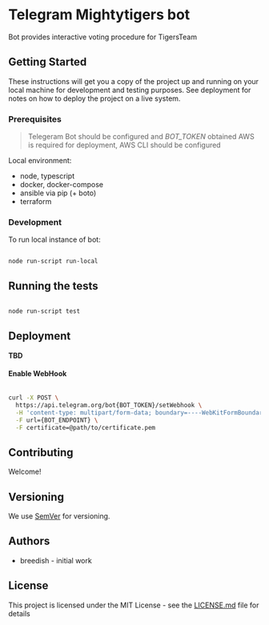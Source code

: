 # Telegram Mightytigers bot

Bot provides interactive voting procedure for TigersTeam  

## Getting Started

These instructions will get you a copy of the project up and running on your local machine for development and testing purposes. See deployment for notes on how to deploy the project on a live system.

### Prerequisites

> Telegeram Bot should be configured and *BOT_TOKEN* obtained
> AWS is required for deployment, AWS CLI should be configured

Local environment:

- node, typescript
- docker, docker-compose
- ansible via pip (+ boto)
- terraform

### Development

To run local instance of bot:

```

node run-script run-local

```

## Running the tests

```bash

node run-script test

```

## Deployment

**TBD**

#### Enable WebHook

```bash

curl -X POST \
  https://api.telegram.org/bot{BOT_TOKEN}/setWebhook \
  -H 'content-type: multipart/form-data; boundary=----WebKitFormBoundary7MA4YWxkTrZu0gW' \
  -F url={BOT_ENDPOINT} \
  -F certificate=@path/to/certificate.pem

```


## Contributing

Welcome!

## Versioning

We use [SemVer](http://semver.org/) for versioning.

## Authors

* breedish - initial work

## License

This project is licensed under the MIT License - see the [LICENSE.md](LICENSE.md) file for details